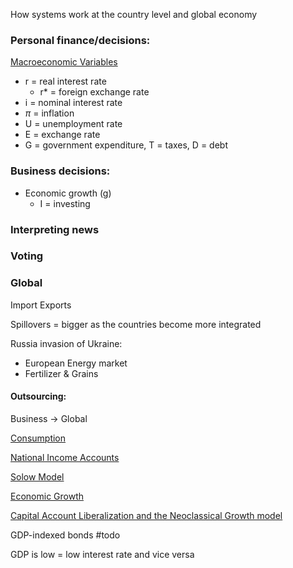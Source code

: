 ---
---

How systems work at the country level and global economy

### Personal finance/decisions:

[Macroeconomic Variables](Macroeconomic%20Variables.md)

* r = real interest rate
  * r\* = foreign exchange rate
* i = nominal interest rate
* $\pi$ = inflation
* U = unemployment rate
* E = exchange rate
* G = government expenditure, T = taxes, D = debt

### Business decisions:

* Economic growth (g)
  * I = investing

### Interpreting news

### Voting

### Global

Import
Exports

Spillovers = bigger as the countries become more integrated

Russia invasion of Ukraine:

* European Energy market
* Fertilizer & Grains

#### Outsourcing:

Business -> Global

[Consumption](Consumption.md)

[National Income Accounts](National%20Income%20Accounts.md)

[Solow Model](Solow%20Model.md)

[Economic Growth](Economic%20Growth.md)

[Capital Account Liberalization and the Neoclassical Growth model](Capital%20Account%20Liberalization%20and%20the%20Neoclassical%20Growth%20model.md)

GDP-indexed bonds #todo

GDP is low = low interest rate and vice versa
